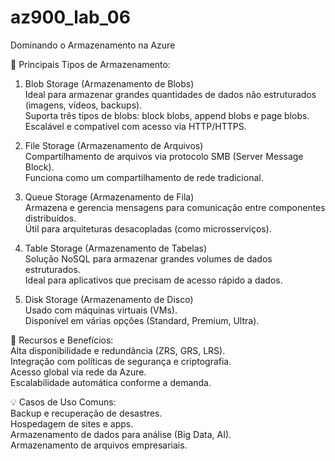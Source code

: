 # az900_lab_06
 Dominando o Armazenamento na Azure

🧱 Principais Tipos de Armazenamento:<br>
1) Blob Storage (Armazenamento de Blobs)<br>
Ideal para armazenar grandes quantidades de dados não estruturados (imagens, vídeos, backups).<br>
Suporta três tipos de blobs: block blobs, append blobs e page blobs.<br>
Escalável e compatível com acesso via HTTP/HTTPS.<br>

2) File Storage (Armazenamento de Arquivos)<br>
Compartilhamento de arquivos via protocolo SMB (Server Message Block).<br>
Funciona como um compartilhamento de rede tradicional.<br>

3) Queue Storage (Armazenamento de Fila)<br>
Armazena e gerencia mensagens para comunicação entre componentes distribuídos.<br>
Útil para arquiteturas desacopladas (como microsserviços).<br>

4) Table Storage (Armazenamento de Tabelas)<br>
Solução NoSQL para armazenar grandes volumes de dados estruturados.<br>
Ideal para aplicativos que precisam de acesso rápido a dados.<br>

5) Disk Storage (Armazenamento de Disco)<br>
Usado com máquinas virtuais (VMs).<br>
Disponível em várias opções (Standard, Premium, Ultra).<br>

🔐 Recursos e Benefícios:<br>
Alta disponibilidade e redundância (ZRS, GRS, LRS).<br>
Integração com políticas de segurança e criptografia.<br>
Acesso global via rede da Azure.<br>
Escalabilidade automática conforme a demanda.<br>

💡 Casos de Uso Comuns:<br>
Backup e recuperação de desastres.<br>
Hospedagem de sites e apps.<br>
Armazenamento de dados para análise (Big Data, AI).<br>
Armazenamento de arquivos empresariais.<br>
